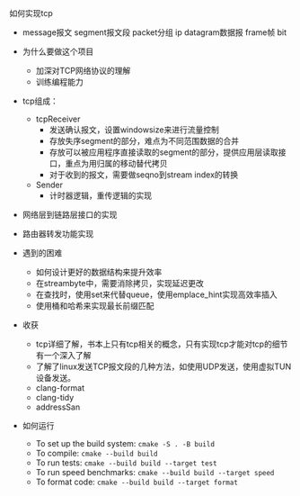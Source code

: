 如何实现tcp
+ message报文 segment报文段 packet分组 ip datagram数据报 frame帧 bit
+ 为什么要做这个项目
  + 加深对TCP网络协议的理解
  + 训练编程能力

+ tcp组成：
  + tcpReceiver
    + 发送确认报文，设置windowsize来进行流量控制
    + 存放失序segment的部分，难点为不同范围数据的合并
    + 存放可以被应用程序直接读取的segment的部分，提供应用层读取接口，重点为用归属的移动替代拷贝
    + 对于收到的报文，需要做seqno到stream index的转换
  + Sender
    + 计时器逻辑，重传逻辑的实现
+ 网络层到链路层接口的实现
+ 路由器转发功能实现

+ 遇到的困难
  + 如何设计更好的数据结构来提升效率
  + 在streambyte中，需要消除拷贝，实现延迟更改
  + 在查找时，使用set来代替queue，使用emplace_hint实现高效率插入
  + 使用桶和哈希来实现最长前缀匹配

+ 收获
  + tcp详细了解，书本上只有tcp相关的概念，只有实现tcp才能对tcp的细节有一个深入了解
  + 了解了linux发送TCP报文段的几种方法，如使用UDP发送，使用虚拟TUN设备发送。
  + clang-format
  + clang-tidy
  + addressSan


+ 如何运行
  + To set up the build system: `cmake -S . -B build`
  + To compile: `cmake --build build`
  + To run tests: `cmake --build build --target test`
  + To run speed benchmarks: `cmake --build build --target speed`
  + To format code: `cmake --build build --target format`
